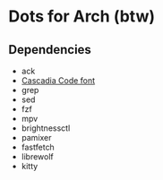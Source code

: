 # Dots for Arch (btw)

## Dependencies

* ack
* [Cascadia Code font](https://github.com/microsoft/cascadia-code)
* grep
* sed
* fzf
* mpv
* brightnessctl
* pamixer
* fastfetch
* librewolf
* kitty
